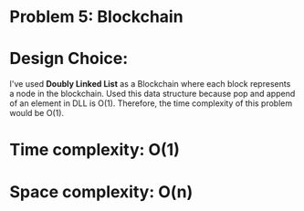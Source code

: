 # Problem 5: Blockchain
# Design Choice:
I've used **Doubly Linked List** as a Blockchain where each block represents a node in the blockchain. Used this data structure because pop and append of an element in DLL is O(1). Therefore, the time complexity of this problem would be O(1).

# Time complexity: O(1)
# Space complexity: O(n)